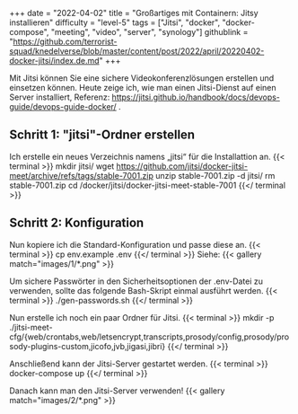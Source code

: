 +++
date = "2022-04-02"
title = "Großartiges mit Containern: Jitsy installieren"
difficulty = "level-5"
tags = ["Jitsi", "docker", "docker-compose", "meeting", "video", "server", "synology"]
githublink = "https://github.com/terrorist-squad/knedelverse/blob/master/content/post/2022/april/20220402-docker-jitsi/index.de.md"
+++

Mit Jitsi können Sie eine sichere Videokonferenzlösungen erstellen und einsetzen können. Heute zeige ich, wie man einen Jitsi-Dienst auf einen Server installiert, 
Referenz: https://jitsi.github.io/handbook/docs/devops-guide/devops-guide-docker/ .

## Schritt 1: "jitsi"-Ordner erstellen
Ich erstelle ein neues Verzeichnis namens „jitsi“ für die Installattion an.
{{< terminal >}}
mkdir jitsi/
wget https://github.com/jitsi/docker-jitsi-meet/archive/refs/tags/stable-7001.zip
unzip  stable-7001.zip -d jitsi/
rm stable-7001.zip 
cd /docker/jitsi/docker-jitsi-meet-stable-7001
{{</ terminal >}}

## Schritt 2: Konfiguration
Nun kopiere ich die Standard-Konfiguration und passe diese an.
{{< terminal >}}
cp env.example .env
{{</ terminal >}}
Siehe:
{{< gallery match="images/1/*.png" >}}

Um sichere Passwörter in den Sicherheitsoptionen der .env-Datei zu verwenden, sollte das folgende Bash-Skript einmal ausführt werden.
{{< terminal >}}
./gen-passwords.sh
{{</ terminal >}}

Nun erstelle ich noch ein paar Ordner für Jitsi.
{{< terminal >}}
mkdir -p ./jitsi-meet-cfg/{web/crontabs,web/letsencrypt,transcripts,prosody/config,prosody/prosody-plugins-custom,jicofo,jvb,jigasi,jibri}
{{</ terminal >}}

Anschließend kann der Jitsi-Server gestartet werden.
{{< terminal >}}
docker-compose up
{{</ terminal >}}

Danach kann man den Jitsi-Server verwenden!
{{< gallery match="images/2/*.png" >}}
